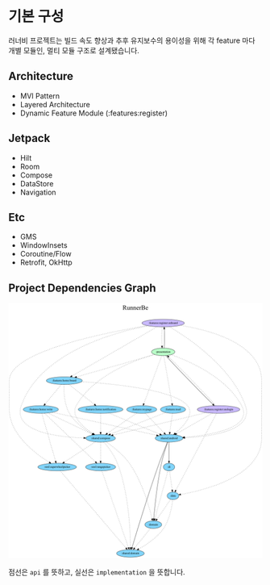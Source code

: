 # 기본 구성

러너비 프로젝트는 빌드 속도 향상과 추후 유지보수의 용이성을 위해 각 feature 마다 개별 모듈인, 멀티 모듈 구조로 설계됐습니다.

## Architecture

- MVI Pattern
- Layered Architecture
- Dynamic Feature Module (:features:register)

## Jetpack

- Hilt
- Room
- Compose
- DataStore
- Navigation

## Etc

- GMS
- WindowInsets
- Coroutine/Flow
- Retrofit, OkHttp

## Project Dependencies Graph

![](/art/project-dependency-graph/graph.dot.png)

점선은 `api` 를 뜻하고, 실선은 `implementation` 을 뜻합니다. 